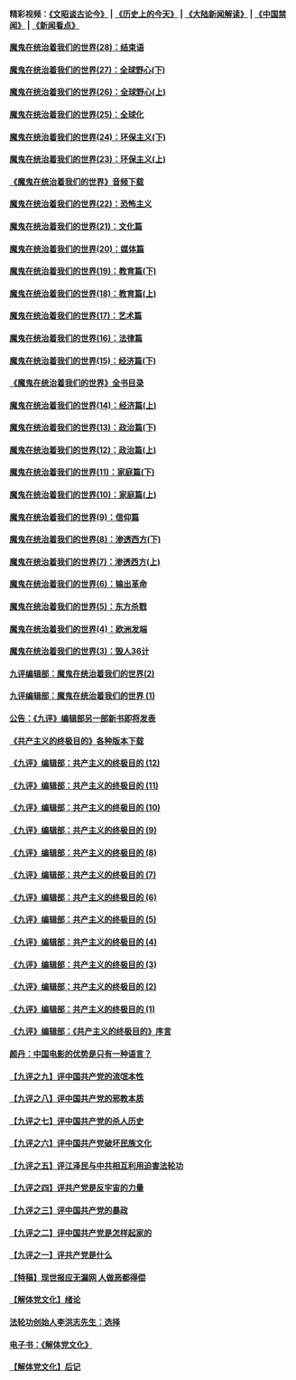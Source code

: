 #### 精彩视频：[《文昭谈古论今》](http://45.32.25.56/wenzhao) | [《历史上的今天》](http://45.32.25.56/today-in-history) | [《大陆新闻解读》](http://45.32.25.56/ntdtv-comedy) | [《中国禁闻》](http://45.32.25.56/ntdtv-news) | [《新闻看点》](http://45.32.25.56/news-insight) 

 #### [魔鬼在统治着我们的世界(28)：结束语](../pages/nsc422/n10936246.md?t=02040631) 

#### [魔鬼在统治着我们的世界(27)：全球野心(下)](../pages/nsc422/n10928319.md?t=02040631) 

#### [魔鬼在统治着我们的世界(26)：全球野心(上)](../pages/nsc422/n10900318.md?t=02040631) 

#### [魔鬼在统治着我们的世界(25)：全球化](../pages/nsc422/n10788205.md?t=02040631) 

#### [魔鬼在统治着我们的世界(24)：环保主义(下)](../pages/nsc422/n10695307.md?t=02040631) 

#### [魔鬼在统治着我们的世界(23)：环保主义(上)](../pages/nsc422/n10688613.md?t=02040631) 

#### [《魔鬼在统治着我们的世界》音频下载](../pages/nsc422/n10635553.md?t=02040631) 

#### [魔鬼在统治着我们的世界(22)：恐怖主义](../pages/nsc422/n10614727.md?t=02040631) 

#### [魔鬼在统治着我们的世界(21)：文化篇](../pages/nsc422/n10597706.md?t=02040631) 

#### [魔鬼在统治着我们的世界(20)：媒体篇](../pages/nsc422/n10586579.md?t=02040631) 

#### [魔鬼在统治着我们的世界(19)：教育篇(下)](../pages/nsc422/n10564808.md?t=02040631) 

#### [魔鬼在统治着我们的世界(18)：教育篇(上)](../pages/nsc422/n10526970.md?t=02040631) 

#### [魔鬼在统治着我们的世界(17)：艺术篇](../pages/nsc422/n10499093.md?t=02040631) 

#### [魔鬼在统治着我们的世界(16)：法律篇](../pages/nsc422/n10485969.md?t=02040631) 

#### [魔鬼在统治着我们的世界(15)：经济篇(下)](../pages/nsc422/n10469975.md?t=02040631) 

#### [《魔鬼在统治着我们的世界》全书目录](../pages/nsc422/n10464261.md?t=02040631) 

#### [魔鬼在统治着我们的世界(14)：经济篇(上)](../pages/nsc422/n10457370.md?t=02040631) 

#### [魔鬼在统治着我们的世界(13)：政治篇(下)](../pages/nsc422/n10448270.md?t=02040631) 

#### [魔鬼在统治着我们的世界(12)：政治篇(上)](../pages/nsc422/n10444576.md?t=02040631) 

#### [魔鬼在统治着我们的世界(11)：家庭篇(下)](../pages/nsc422/n10440961.md?t=02040631) 

#### [魔鬼在统治着我们的世界(10)：家庭篇(上)](../pages/nsc422/n10435448.md?t=02040631) 

#### [魔鬼在统治着我们的世界(9)：信仰篇](../pages/nsc422/n10432159.md?t=02040631) 

#### [魔鬼在统治着我们的世界(8)：渗透西方(下)](../pages/nsc422/n10429603.md?t=02040631) 

#### [魔鬼在统治着我们的世界(7)：渗透西方(上)](../pages/nsc422/n10426013.md?t=02040631) 

#### [魔鬼在统治着我们的世界(6)：输出革命](../pages/nsc422/n10421536.md?t=02040631) 

#### [魔鬼在统治着我们的世界(5)：东方杀戮](../pages/nsc422/n10417707.md?t=02040631) 

#### [魔鬼在统治着我们的世界(4)：欧洲发端](../pages/nsc422/n10414890.md?t=02040631) 

#### [魔鬼在统治着我们的世界(3)：毁人36计](../pages/nsc422/n10411583.md?t=02040631) 

#### [九评编辑部：魔鬼在统治着我们的世界(2)](../pages/nsc422/n10410036.md?t=02040631) 

#### [九评编辑部：魔鬼在统治着我们的世界 (1)](../pages/nsc422/n10406825.md?t=02040631) 

#### [公告：《九评》编辑部另一部新书即将发表](../pages/nsc422/n10405104.md?t=02040631) 

#### [《共产主义的终极目的》各种版本下载](../pages/nsc422/n10022138.md?t=02040631) 

#### [《九评》编辑部：共产主义的终极目的 (12)](../pages/nsc422/n9933272.md?t=02040631) 

#### [《九评》编辑部：共产主义的终极目的 (11)](../pages/nsc422/n9924973.md?t=02040631) 

#### [《九评》编辑部：共产主义的终极目的 (10)](../pages/nsc422/n9920883.md?t=02040631) 

#### [《九评》编辑部：共产主义的终极目的 (9)](../pages/nsc422/n9916363.md?t=02040631) 

#### [《九评》编辑部：共产主义的终极目的 (8)](../pages/nsc422/n9912488.md?t=02040631) 

#### [《九评》编辑部：共产主义的终极目的 (7)](../pages/nsc422/n9901176.md?t=02040631) 

#### [《九评》编辑部：共产主义的终极目的 (6)](../pages/nsc422/n9899359.md?t=02040631) 

#### [《九评》编辑部：共产主义的终极目的 (5)](../pages/nsc422/n9893174.md?t=02040631) 

#### [《九评》编辑部：共产主义的终极目的 (4)](../pages/nsc422/n9891246.md?t=02040631) 

#### [《九评》编辑部：共产主义的终极目的 (3)](../pages/nsc422/n9879879.md?t=02040631) 

#### [《九评》编辑部：共产主义的终极目的 (2)](../pages/nsc422/n9876205.md?t=02040631) 

#### [《九评》编辑部：共产主义的终极目的 (1)](../pages/nsc422/n9865857.md?t=02040631) 

#### [《九评》编辑部：《共产主义的终极目的》序言](../pages/nsc422/n9862666.md?t=02040631) 

#### [颜丹：中国电影的优势是只有一种语言？](../pages/nsc422/n9583062.md?t=02040631) 

#### [【九评之九】评中国共产党的流氓本性](../pages/nsc422/n737542.md?t=02040631) 

#### [【九评之八】评中国共产党的邪教本质](../pages/nsc422/n735942.md?t=02040631) 

#### [【九评之七】评中国共产党的杀人历史](../pages/nsc422/n733806.md?t=02040631) 

#### [【九评之六】评中国共产党破坏民族文化](../pages/nsc422/n731667.md?t=02040631) 

#### [【九评之五】评江泽民与中共相互利用迫害法轮功](../pages/nsc422/n730058.md?t=02040631) 

#### [【九评之四】评共产党是反宇宙的力量](../pages/nsc422/n727814.md?t=02040631) 

#### [【九评之三】评中国共产党的暴政](../pages/nsc422/n725597.md?t=02040631) 

#### [【九评之二】评中国共产党是怎样起家的](../pages/nsc422/n723946.md?t=02040631) 

#### [【九评之一】评共产党是什么](../pages/nsc422/n722529.md?t=02040631) 

#### [【特稿】现世报应无漏网 人做恶都得偿](../pages/nsc422/n4215167.md?t=02040631) 

#### [【解体党文化】绪论](../pages/nsc422/n1449356.md?t=02040631) 

#### [法轮功创始人李洪志先生：选择](../pages/nsc422/n3580738.md?t=02040631) 

#### [电子书：《解体党文化》](../pages/nsc422/n1573484.md?t=02040631) 

#### [【解体党文化】后记](../pages/nsc422/n1531999.md?t=02040631) 

